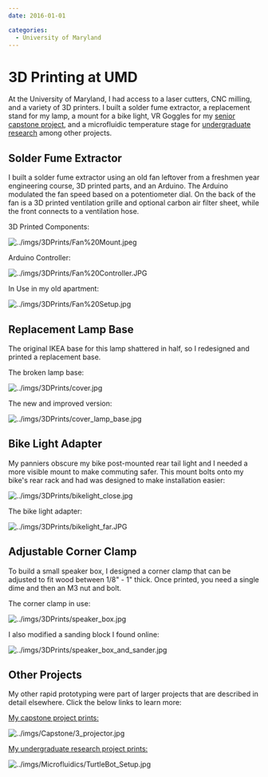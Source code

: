 ```yaml
---
date: 2016-01-01

categories:
  - University of Maryland
---
```


# 3D Printing at UMD

At the University of Maryland, I had access to a laser cutters, CNC milling, and a variety of 3D printers. I built a solder fume extractor, a replacement stand for my lamp, a mount for a bike light, VR Goggles for my [senior capstone project](CAPSTONE.html), and a microfluidic temperature stage for [undergraduate research](microfluidics.html) among other projects.

<!-- more -->

## Solder Fume Extractor

I built a solder fume extractor using an old fan leftover from a freshmen year engineering course, 3D printed parts, and an Arduino. The Arduino modulated the fan speed based on a potentiometer dial. On the back of the fan is a 3D printed ventilation grille and optional carbon air filter sheet, while the front connects to a ventilation hose.

3D Printed Components:

![../imgs/3DPrints/Fan%20Mount.jpeg](../imgs/3DPrints/Fan%20Mount.jpeg)

Arduino Controller:

![../imgs/3DPrints/Fan%20Controller.JPG](../imgs/3DPrints/Fan%20Controller.JPG)

In Use in my old apartment:

![../imgs/3DPrints/Fan%20Setup.jpg](../imgs/3DPrints/Fan%20Setup.jpg)

## Replacement Lamp Base

The original IKEA base for this lamp shattered in half, so I redesigned and printed a replacement base.

The broken lamp base:

![../imgs/3DPrints/cover.jpg](../imgs/3DPrints/cover.jpg)

The new and improved version:

![../imgs/3DPrints/cover_lamp_base.jpg](../imgs/3DPrints/cover_lamp_base.jpg)

## Bike Light Adapter

My panniers obscure my bike post-mounted rear tail light and I needed a more visible mount to make commuting safer. This mount bolts onto my bike's rear rack and had was designed to make installation easier:

![../imgs/3DPrints/bikelight_close.jpg](../imgs/3DPrints/bikelight_close.jpg)

The bike light adapter:

![../imgs/3DPrints/bikelight_far.JPG](../imgs/3DPrints/bikelight_far.JPG)

## Adjustable Corner Clamp

To build a small speaker box, I designed a corner clamp that can be adjusted to fit wood between 1/8" - 1" thick. Once printed, you need a single dime and then an M3 nut and bolt.

The corner clamp in use:

![../imgs/3DPrints/speaker_box.jpg](../imgs/3DPrints/speaker_box.jpg)

I also modified a sanding block I found online:

![../imgs/3DPrints/speaker_box_and_sander.jpg](../imgs/3DPrints/speaker_box_and_sander.jpg)

## Other Projects

My other rapid prototyping were part of larger projects that are described in detail elsewhere. Click the below links to learn more:

[My capstone project prints:](./2016-Capstone.md)

![../imgs/Capstone/3_projector.jpg](../imgs/Capstone/3_projector.jpg)

[My undergraduate research project prints:](./2016-Microfluidics.md)

![../imgs/Microfluidics/TurtleBot_Setup.jpg](../imgs/Microfluidics/TurtleBot_Setup.jpg)
